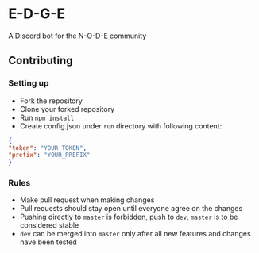 # E-D-G-E
A Discord bot for the N-O-D-E community

## Contributing

### Setting up

 - Fork the repository
 - Clone your forked repository
 - Run `npm install`
 - Create config.json under `run` directory with following content:
 ```json
 {
 "token": "YOUR_TOKEN",
 "prefix": "YOUR_PREFIX"
 }
 ```
 
### Rules
 
 - Make pull request when making changes
 - Pull requests should stay open until everyone agree on the changes
 - Pushing directly to `master` is forbidden, push to `dev`, `master` is to be considered stable
 - `dev` can be merged into `master` only after all new features and changes have been tested
